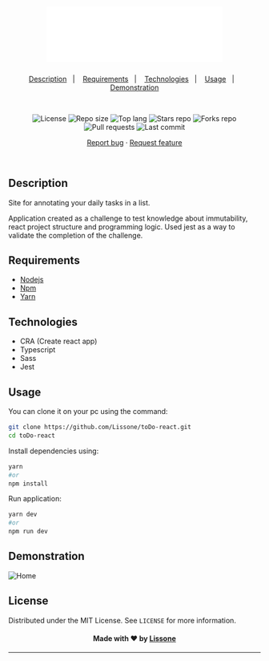 <h1 align="center">
  <img alt="Todo react logo" src="./public/logo.svg" width="350px">
</h1>

<p align="center">
  <a href="#description">Description</a>&nbsp;&nbsp;&nbsp;|&nbsp;&nbsp;&nbsp;
  <a href="#requirements">Requirements</a>&nbsp;&nbsp;&nbsp;|&nbsp;&nbsp;&nbsp;
  <a href="#technologies">Technologies</a>&nbsp;&nbsp;&nbsp;|&nbsp;&nbsp;&nbsp;
  <a href="#usage">Usage</a></a>&nbsp;&nbsp;&nbsp;|&nbsp;&nbsp;&nbsp;
  <a href="#demonstration">Demonstration</a>
</p>
<br />
<p align="center">
  <img src="https://img.shields.io/static/v1?label=license&message=MIT" alt="License">
  <img src="https://img.shields.io/github/repo-size/Lissone/toDo-react" alt="Repo size" />
  <img src="https://img.shields.io/github/languages/top/Lissone/toDo-react" alt="Top lang" />
  <img src="https://img.shields.io/github/stars/Lissone/toDo-react" alt="Stars repo" />
  <img src="https://img.shields.io/github/forks/Lissone/toDo-react" alt="Forks repo" />
  <img src="https://img.shields.io/github/issues-pr/Lissone/toDo-react" alt="Pull requests" >
  <img src="https://img.shields.io/github/last-commit/Lissone/toDo-react" alt="Last commit" />
</p>

<p align="center">
  <a href="https://github.com/Lissone/toDo-react/issues">Report bug</a>
  ·
  <a href="https://github.com/Lissone/toDo-react/issues">Request feature</a>
</p>

<br />

## Description

Site for annotating your daily tasks in a list.

Application created as a challenge to test knowledge about immutability, react project structure and programming logic. Used jest as a way to validate the completion of the challenge.

## Requirements

- [Nodejs](https://nodejs.org/en/)
- [Npm](https://www.npmjs.com/)
- [Yarn](https://yarnpkg.com/)

## Technologies

- CRA (Create react app) 
- Typescript
- Sass
- Jest

## Usage

You can clone it on your pc using the command:

```bash
git clone https://github.com/Lissone/toDo-react.git
cd toDo-react
```

Install dependencies using:

```bash
yarn
#or
npm install
```

Run application:

```bash
yarn dev
#or
npm run dev
```

## Demonstration

![Home](https://i.imgur.com/coQRhul.png)

## License

Distributed under the MIT License. See `LICENSE` for more information.

<h4 align="center">
  Made with ❤️ by <a href="https://github.com/Lissone" target="_blank">Lissone</a>
</h4>

<hr />